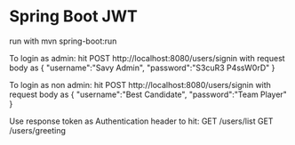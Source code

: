 # Spring Boot JWT

run with mvn spring-boot:run

To login as admin:
hit POST http://localhost:8080/users/signin
with request body as
{
"username":"Savy Admin",
"password":"S3cuR3 P4ssW0rD"
}


To login as non admin:
hit POST http://localhost:8080/users/signin
with request body as
{
"username":"Best Candidate",
"password":"Team Player"
}

Use response token as Authentication header to hit:
GET /users/list
GET /users/greeting

